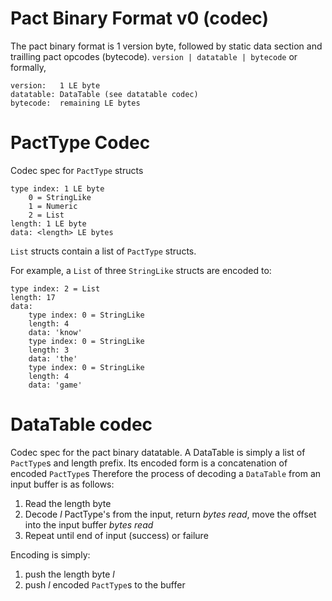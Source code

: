 # Pact Binary Format v0 (codec)
The pact binary format is 1 version byte, followed by static data section and trailling pact opcodes (bytecode).
`version | datatable | bytecode` or formally,
```
version:   1 LE byte
datatable: DataTable (see datatable codec)
bytecode:  remaining LE bytes
```

# PactType Codec
Codec spec for `PactType` structs

```
type index: 1 LE byte
    0 = StringLike
    1 = Numeric
    2 = List
length: 1 LE byte
data: <length> LE bytes
```

`List` structs contain a list of `PactType` structs.

For example, a `List` of three `StringLike` structs are encoded to:

```
type index: 2 = List
length: 17
data:
    type index: 0 = StringLike
    length: 4
    data: 'know'
    type index: 0 = StringLike
    length: 3
    data: 'the'
    type index: 0 = StringLike
    length: 4
    data: 'game'
```

# DataTable codec
Codec spec for the pact binary datatable.
A DataTable is simply a list of `PactType`s and length prefix.
Its encoded form is a concatenation of encoded `PactType`s
Therefore the process of decoding a `DataTable` from an input buffer is as follows:
1) Read the length byte
2) Decode _l_ PactType's from the input, return _bytes read_, move the offset into the input buffer _bytes read_
2) Repeat until end of input (success) or failure

Encoding is simply:
1) push the length byte _l_
2) push _l_ encoded `PactType`s to the buffer
